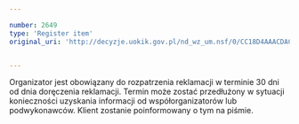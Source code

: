 ```yaml
---

number: 2649
type: 'Register item'
original_uri: 'http://decyzje.uokik.gov.pl/nd_wz_um.nsf/0/CC18D4AAACDACB1AC125792E0042AEAC?OpenDocument'


---
```


Organizator jest obowiązany do rozpatrzenia reklamacji w terminie 30 dni od dnia doręczenia reklamacji. Termin może zostać przedłużony w sytuacji konieczności uzyskania informacji od współorganizatorów lub podwykonawców. Klient zostanie poinformowany o tym na piśmie.
